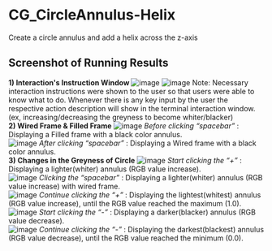# CG_CircleAnnulus-Helix
Create a circle annulus and add a helix across the z-axis

## Screenshot of Running Results
<b>1) Interaction's Instruction Window </b>
![image](https://github.com/xinying100/CG_CircleAnnulus-Helix/assets/123957735/5237a242-8e58-4cc6-99bb-26db4b58c37f)
![image](https://github.com/xinying100/CG_CircleAnnulus-Helix/assets/123957735/fe2b5ca9-5760-4c3f-bc0b-3833fd27b795)
Note: Necessary interaction instructions were shown to the user so that users were able to know what to do. Whenever there is any key input by the user the respective action description will show in the terminal interaction window. (ex, increasing/decreasing the greyness to become whiter/blacker)
<br>
<b>2) Wired Frame & Filled Frame</b>
![image](https://github.com/xinying100/CG_CircleAnnulus-Helix/assets/123957735/24e8b982-0f4b-4420-8816-d9ca4c31a054)
<i>Before clicking “spacebar”</i> : Displaying a Filled frame with a black color annulus.
<br>
![image](https://github.com/xinying100/CG_CircleAnnulus-Helix/assets/123957735/65322623-e8df-41f0-8d9e-a3724650b87c)
<i>After clicking “spacebar”</i> : Displaying a Wired frame with a black color annulus.
<br>
<b>3) Changes in the Greyness of Circle</b>
![image](https://github.com/xinying100/CG_CircleAnnulus-Helix/assets/123957735/0efc769a-7885-4710-8a65-8a89fffe9534)
<i>Start clicking the “+”</i> : Displaying a lighter(whiter) annulus (RGB value increase).
<br>
![image](https://github.com/xinying100/CG_CircleAnnulus-Helix/assets/123957735/c22d7f80-0057-49e7-b0c2-0c3e4dc2b0be)
<i>Clicking the “spacebar”</i> : Displaying a lighter(whiter) annulus (RGB value increase) with wired frame.
<br>
![image](https://github.com/xinying100/CG_CircleAnnulus-Helix/assets/123957735/0f32aed9-6468-492f-af14-f0842d4fae66)
<i>Continue clicking the “+”</i> : Displaying the lightest(whitest) annulus (RGB value increase), until the RGB value reached the maximum (1.0).
<br>
![image](https://github.com/xinying100/CG_CircleAnnulus-Helix/assets/123957735/7d5cd231-6510-4a5a-b2a4-27fe2126e513)
<i>Start clicking the “-”</i> : Displaying a darker(blacker) annulus (RGB value decrease).
<br>
![image](https://github.com/xinying100/CG_CircleAnnulus-Helix/assets/123957735/56b897b7-8dc0-40e0-85d7-5f949ee0cfd3)
<i>Continue clicking the “-”</i> : Displaying the darkest(blackest) annulus (RGB value decrease), until the RGB value reached the minimum (0.0).
